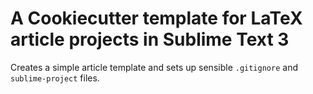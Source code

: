 # A Cookiecutter template for LaTeX article projects in Sublime Text 3

Creates a simple article template and sets up sensible `.gitignore` and
`sublime-project` files.